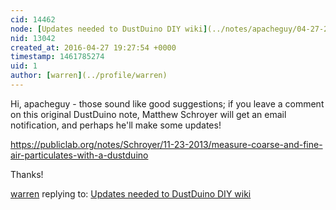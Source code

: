 ```yaml
---
cid: 14462
node: [Updates needed to DustDuino DIY wiki](../notes/apacheguy/04-27-2016/updates-needed-to-dustduino-diy-wiki)
nid: 13042
created_at: 2016-04-27 19:27:54 +0000
timestamp: 1461785274
uid: 1
author: [warren](../profile/warren)
---
```


Hi, apacheguy - those sound like good suggestions; if you leave a comment on this original DustDuino note, Matthew Schroyer will get an email notification, and perhaps he'll make some updates! 

https://publiclab.org/notes/Schroyer/11-23-2013/measure-coarse-and-fine-air-particulates-with-a-dustduino

Thanks!

[warren](../profile/warren) replying to: [Updates needed to DustDuino DIY wiki](../notes/apacheguy/04-27-2016/updates-needed-to-dustduino-diy-wiki)

